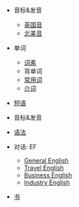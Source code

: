 * 音标&发音
  * [英国音](https://www.bilibili.com/video/BV1Y4411M7Ac?from=search&seid=2808575032131343541&spm_id_from=333.337.0.0)
  * [北美音](https://www.bilibili.com/video/BV1sD4y1D7tG?from=search&seid=2808575032131343541&spm_id_from=333.337.0.0)
* 单词
  * [词素](docs/words/词素.md)
  * 背单词
  * [常用词](words/常用词.md)
  * [介词](words/介词.md)
* [短语](Phrase/README.md)
* 音标&发音
* [语法](Grammar/README.md)
* 对话: EF
  * [General English](EF/General-English/_home.md)
  * [Travel English](EF/Travel-English/_home.md)
  * [Business English](EF/Business-English/_home.md)
  * [Industry English](EF/Industry-English/_home.md)

* [书](docs/books/README.md)

